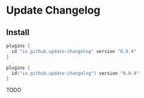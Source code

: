 # Update Changelog

## Install

```groovy
plugins {
  id "io.github.update-changelog" version "0.0.4"
}
```
```kotlin
plugins {
  id("io.github.update-changelog") version "0.0.4"
}
```

TODO